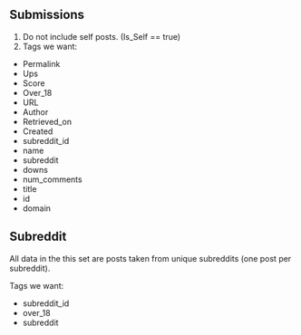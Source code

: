 ## Submissions

1. Do not include self posts. (Is_Self == true)
2. Tags we want:
  - Permalink
  - Ups
  - Score
  - Over_18
  - URL
  - Author
  - Retrieved_on
  - Created
  - subreddit_id
  - name
  - subreddit
  - downs
  - num_comments
  - title
  - id
  - domain

## Subreddit

All data in the this set are posts taken from unique subreddits (one post per subreddit).

Tags we want:
  - subreddit_id
  - over_18
  - subreddit
